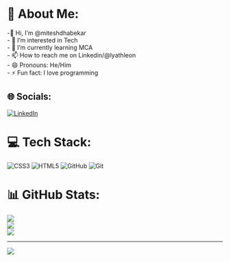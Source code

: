 # 💫 About Me:
-👋 Hi, I’m @miteshdhabekar<br>- 👀 I’m interested in Tech<br>- 🌱 I’m currently learning MCA<br>- 📫 How to reach me on Linkedin/@lyathleon<br>- 😄 Pronouns: He/Him<br>- ⚡ Fun fact: I love programming


## 🌐 Socials:
 [![LinkedIn](https://img.shields.io/badge/LinkedIn-%230077B5.svg?logo=linkedin&logoColor=white)](https://linkedin.com/in//lyathleon) 

# 💻 Tech Stack:
![CSS3](https://img.shields.io/badge/css3-%231572B6.svg?style=for-the-badge&logo=css3&logoColor=white) ![HTML5](https://img.shields.io/badge/html5-%23E34F26.svg?style=for-the-badge&logo=html5&logoColor=white) ![GitHub](https://img.shields.io/badge/github-%23121011.svg?style=for-the-badge&logo=github&logoColor=white) ![Git](https://img.shields.io/badge/git-%23F05033.svg?style=for-the-badge&logo=git&logoColor=white)
# 📊 GitHub Stats:
![](https://github-readme-stats.vercel.app/api?username=miteshdhabekar&theme=dark&hide_border=false&include_all_commits=false&count_private=false)<br/>
![](https://github-readme-streak-stats.herokuapp.com/?user=miteshdhabekar&theme=dark&hide_border=false)<br/>
![](https://github-readme-stats.vercel.app/api/top-langs/?username=miteshdhabekar&theme=dark&hide_border=false&include_all_commits=false&count_private=false&layout=compact)

---
[![](https://visitcount.itsvg.in/api?id=miteshdhabekar&icon=0&color=0)](https://visitcount.itsvg.in)

<!-- Proudly created with GPRM ( https://gprm.itsvg.in ) -->

<!---
miteshdhabekar/miteshdhabekar is a ✨ special ✨ repository because its `README.md` (this file) appears on your GitHub profile.
You can click the Preview link to take a look at your changes.
--->
